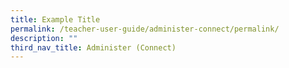 ```yaml
---
title: Example Title
permalink: /teacher-user-guide/administer-connect/permalink/
description: ""
third_nav_title: Administer (Connect)
---
```

